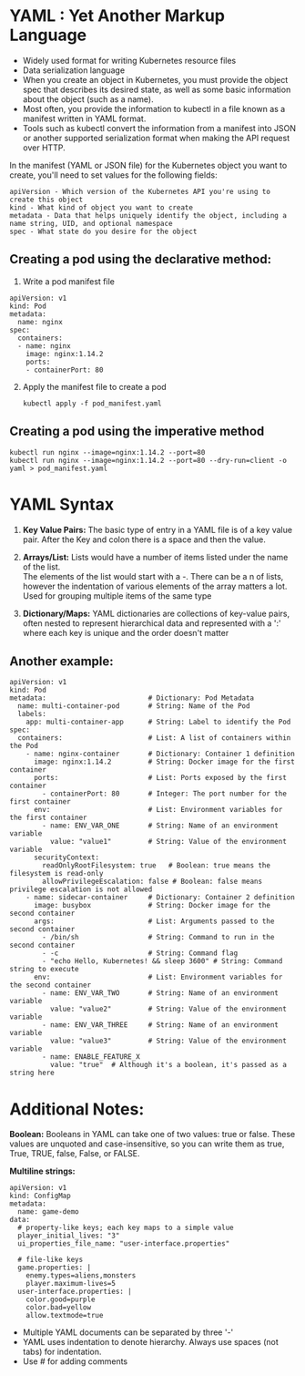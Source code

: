 # YAML : Yet Another Markup Language

- Widely used format for writing Kubernetes resource files
- Data serialization language
- When you create an object in Kubernetes, you must provide the object spec that describes its desired state, as well as some basic information about the object (such as a name).
- Most often, you provide the information to kubectl in a file known as a manifest written in YAML format.
- Tools such as kubectl convert the information from a manifest into JSON or another supported serialization format when making the API request over HTTP.

In the manifest (YAML or JSON file) for the Kubernetes object you want to create, you'll need to set values for the following fields:
```
apiVersion - Which version of the Kubernetes API you're using to create this object
kind - What kind of object you want to create
metadata - Data that helps uniquely identify the object, including a name string, UID, and optional namespace
spec - What state do you desire for the object
```

## Creating a pod using the declarative method:
1. Write a pod manifest file
```
apiVersion: v1
kind: Pod
metadata:
  name: nginx
spec:
  containers:
  - name: nginx
    image: nginx:1.14.2
    ports:
    - containerPort: 80
```
2. Apply the manifest file to create a pod
   ```
   kubectl apply -f pod_manifest.yaml
   ```

## Creating a pod using the imperative method
```
kubectl run nginx --image=nginx:1.14.2 --port=80
kubectl run nginx --image=nginx:1.14.2 --port=80 --dry-run=client -o yaml > pod_manifest.yaml
```

# YAML Syntax
1. <b>Key Value Pairs:</b>
   The basic type of entry in a YAML file is of a key value pair. After the Key and colon there is a space and then the value.
   
2. <b>Arrays/List:</b>
   Lists would have a number of items listed under the name of the list.</br>
   The elements of the list would start with a -. There can be a n of lists, however the indentation of various elements of the array matters a lot.
   Used for grouping multiple items of the same type

3. <b>Dictionary/Maps:</b>
   YAML dictionaries are collections of key-value pairs, often nested to represent hierarchical data and represented with a ':'
   where each key is unique and the order doesn't matter



## Another example:
```
apiVersion: v1
kind: Pod
metadata:                         # Dictionary: Pod Metadata
  name: multi-container-pod       # String: Name of the Pod
  labels:
    app: multi-container-app      # String: Label to identify the Pod
spec:
  containers:                     # List: A list of containers within the Pod
    - name: nginx-container       # Dictionary: Container 1 definition
      image: nginx:1.14.2         # String: Docker image for the first container
      ports:                      # List: Ports exposed by the first container
        - containerPort: 80       # Integer: The port number for the first container
      env:                        # List: Environment variables for the first container
        - name: ENV_VAR_ONE       # String: Name of an environment variable
          value: "value1"         # String: Value of the environment variable
      securityContext:
        readOnlyRootFilesystem: true   # Boolean: true means the filesystem is read-only
        allowPrivilegeEscalation: false # Boolean: false means privilege escalation is not allowed
    - name: sidecar-container     # Dictionary: Container 2 definition
      image: busybox              # String: Docker image for the second container
      args:                       # List: Arguments passed to the second container
        - /bin/sh                 # String: Command to run in the second container
        - -c                      # String: Command flag
        - "echo Hello, Kubernetes! && sleep 3600" # String: Command string to execute
      env:                        # List: Environment variables for the second container
        - name: ENV_VAR_TWO       # String: Name of an environment variable
          value: "value2"         # String: Value of the environment variable
        - name: ENV_VAR_THREE     # String: Name of an environment variable
          value: "value3"         # String: Value of the environment variable
        - name: ENABLE_FEATURE_X
          value: "true"  # Although it's a boolean, it's passed as a string here

```

# Additional Notes:
<b>Boolean:</b>
   Booleans in YAML can take one of two values: true or false.
   These values are unquoted and case-insensitive, so you can write them as true, True, TRUE, false, False, or FALSE.

<b>Multiline strings:</b>
```
apiVersion: v1
kind: ConfigMap
metadata:
  name: game-demo
data:
  # property-like keys; each key maps to a simple value
  player_initial_lives: "3"
  ui_properties_file_name: "user-interface.properties"

  # file-like keys
  game.properties: |
    enemy.types=aliens,monsters
    player.maximum-lives=5    
  user-interface.properties: |
    color.good=purple
    color.bad=yellow
    allow.textmode=true 
   ```

- Multiple YAML documents can be separated by three '-' 
- YAML uses indentation to denote hierarchy. Always use spaces (not tabs) for indentation.
- Use # for adding comments
